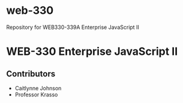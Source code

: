 # web-330
Repository for WEB330-339A Enterprise JavaScript II

<h1>WEB-330 Enterprise JavaScript II</h1>
<h2>Contributors</h2>
<ul>
  <li>Caitlynne Johnson</li>
  <li>Professor Krasso</li>
